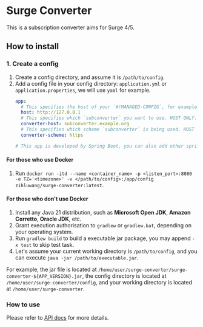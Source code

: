 # Surge Converter

This is a subscription converter aims for Surge 4/5.

## How to install

### 1. Create a config

1. Create a config directory, and assume it is `/path/to/config`.
2. Add a config file in your config directory: `application.yml` or `application.properties`, we will use `yaml` for example.
   ```yaml
   app:
     # This specifies the host of your `#!MANAGED-CONFIG`, for example, `#!MANAGED-CONFIG ${host}/subscription?urls=https://example.org/subscription1`.
     host: http://127.0.0.1
     # This specifies which `subconverter` you want to use. HOST ONLY.
     converter-host: subconverter.example.org
     # This specifies which scheme `subconverter` is being used. HOST ONLY.
     converter-scheme: https
   
   # This app is developed by Spring Boot, you can also add other spring boot configurations to customise this application.
   ```

#### For those who use Docker

1. Run `docker run -itd --name <container_name> -p <listen_port>:8080 -e TZ='<timezone>' -v </path/to/config>:/app/config zihluwang/surge-converter:latest`.

#### For those who don't use Docker

1. Install any Java 21 distribution, such as **Microsoft Open JDK**, **Amazon Corretto**, **Oracle JDK**, etc.
2. Grant execution authorisation to `gradlew` or `gradlew.bat`, depending on your operating system.
3. Run `gradlew build` to build a executable jar package, you may append `-x test` to skip test task.
4. Let's assume your current working directory is `/path/to/config`, and you can execute `java -jar /path/to/executable.jar`.

For example, the jar file is located at `/home/user/surge-converter/surge-converter-${APP_VERSION}.jar`, the config directory is located at `/home/user/surge-converter/config`, and your working directory is located at `/home/user/surge-converter`.

### How to use

Please refer to [API docs](/api.yaml) for more details.
